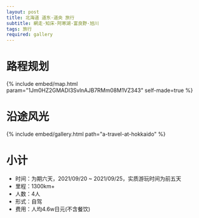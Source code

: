 ```yaml
---
layout: post
title: 北海道 道东·道央 旅行
subtitle: 網走·知床·阿寒湖·富良野·旭川
tags: 旅行
required: gallery
---
```


# 路程规划

{% include embed/map.html param="1Jm0HZ2GMADI3SvlnAJB7RMm08M1VZ343" self-made=true %}

# 沿途风光

{% include embed/gallery.html path="a-travel-at-hokkaido" %}

# 小计

- 时间：为期六天，2021/09/20 ~ 2021/09/25，实质游玩时间为前五天
- 里程：1300km+
- 人数：4人
- 形式：自驾
- 费用：人均4.6w日元(不含餐饮)
